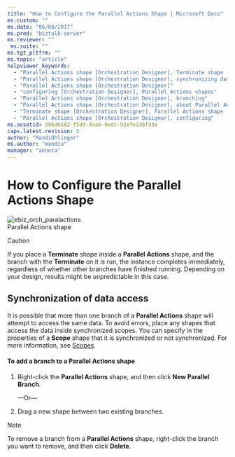 ```yaml
---
title: "How to Configure the Parallel Actions Shape | Microsoft Docs"
ms.custom: ""
ms.date: "06/08/2017"
ms.prod: "biztalk-server"
ms.reviewer: ""
 ms.suite: ""
ms.tgt_pltfrm: ""
ms.topic: "article"
helpviewer_keywords: 
  - "Parallel Actions shape [Orchestration Designer], Terminate shape [Orchestration Designer]"
  - "Parallel Actions shape [Orchestration Designer], synchronizing data access"
  - "Parallel Actions shape [Orchestration Designer]"
  - "configuring [Orchestration Designer], Parallel Actions shapes"
  - "Parallel Actions shape [Orchestration Designer], branching"
  - "Parallel Actions shape [Orchestration Designer], about Parallel Actions shape"
  - "Terminate shape [Orchestration Designer], Parallel Actions shape [Orchestration Designer]"
  - "Parallel Actions shape [Orchestration Designer], configuring"
ms.assetid: 396d6182-f5dd-4aab-9edc-92efe236fd3e
caps.latest.revision: 5
author: "MandiOhlinger"
ms.author: "mandia"
manager: "anneta"
---
```

# How to Configure the Parallel Actions Shape
![](../core/media/ebiz-orch-paralactions.gif "ebiz_orch_paralactions")  
Parallel Actions shape  
  
> [!CAUTION]
>  If you place a **Terminate** shape inside a **Parallel Actions** shape, and the branch with the **Terminate** on it is run, the instance completes immediately, regardless of whether other branches have finished running. Depending on your design, results might be unpredictable in this case.  
  
## Synchronization of data access  
 It is possible that more than one branch of a **Parallel Actions** shape will attempt to access the same data. To avoid errors, place any shapes that access the data inside synchronized scopes. You can specify in the properties of a **Scope** shape that it is synchronized or not synchronized. For more information, see [Scopes](../core/scopes.md).  
  
#### To add a branch to a Parallel Actions shape  
  
1.  Right-click the **Parallel Actions** shape, and then click **New Parallel Branch**.  
  
     —Or—  
  
2.  Drag a new shape between two existing branches.  
  
> [!NOTE]
>  To remove a branch from a **Parallel Actions** shape, right-click the branch you want to remove, and then click **Delete**.